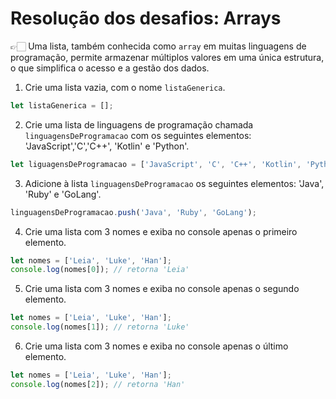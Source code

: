 # Resolução dos desafios: Arrays
👉🏻 Uma lista, também conhecida como `array` em muitas linguagens de programação, permite armazenar múltiplos valores em uma única estrutura, o que simplifica o acesso e a gestão dos dados. 

1. Crie uma lista vazia, com o nome `listaGenerica`.
```javascript
let listaGenerica = [];
```

2. Crie uma lista de linguagens de programação chamada `linguagensDeProgramacao` com os seguintes elementos: 'JavaScript','C','C++', 'Kotlin' e 'Python'.
```javascript
let liguagensDeProgramacao = ['JavaScript', 'C', 'C++', 'Kotlin', 'Python'];
```

3. Adicione à lista `linguagensDeProgramacao` os seguintes elementos: 'Java', 'Ruby' e 'GoLang'.
```javascript
linguagensDeProgramacao.push('Java', 'Ruby', 'GoLang');
```

4. Crie uma lista com 3 nomes e exiba no console apenas o primeiro elemento.
```javascript
let nomes = ['Leia', 'Luke', 'Han'];
console.log(nomes[0]); // retorna 'Leia'
```

5. Crie uma lista com 3 nomes e exiba no console apenas o segundo elemento.
```javascript
let nomes = ['Leia', 'Luke', 'Han'];
console.log(nomes[1]); // retorna 'Luke'
```

6. Crie uma lista com 3 nomes e exiba no console apenas o último elemento.
```javascript
let nomes = ['Leia', 'Luke', 'Han'];
console.log(nomes[2]); // retorna 'Han'
```